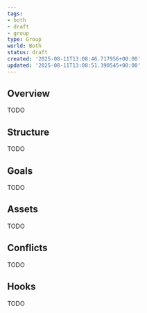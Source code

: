 ```yaml
---
tags:
- both
- draft
- group
type: Group
world: Both
status: draft
created: '2025-08-11T13:08:46.717956+00:00'
updated: '2025-08-11T13:08:51.390545+00:00'
---
```



## Overview

TODO
## Structure

TODO
## Goals

TODO
## Assets

TODO
## Conflicts

TODO
## Hooks

TODO
